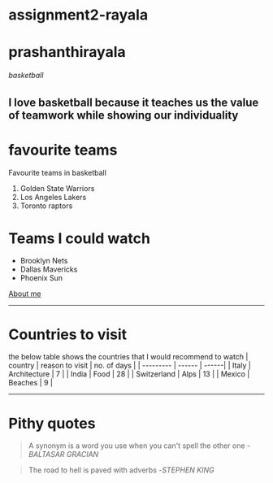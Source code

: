 # assignment2-rayala
# prashanthirayala
###### basketball
I love basketball because it teaches us the value of **teamwork** while showing our **individuality**
---
# favourite teams
Favourite teams in basketball
1. Golden State Warriors
2. Los Angeles Lakers
3. Toronto raptors
 
# Teams I could watch
- Brooklyn Nets
- Dallas Mavericks
- Phoenix Sun

[About me](./AboutMe.md)

---
# Countries to visit
the below table shows the countries that I would recommend to watch
|  country | reason to visit | no. of days |
| --------- | ------ | ------|
| Italy | Architecture | 7 |
| India | Food         | 28 |
| Switzerland | Alps | 13 |
| Mexico | Beaches | 9 |

---
# Pithy quotes
> A synonym is a word you use when you can't spell the other one         -*BALTASAR GRACIAN*

> The road to hell is paved with adverbs                                 -*STEPHEN KING*

